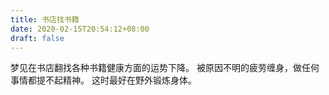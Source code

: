 ```yaml
---
title: 书店找书籍
date: 2020-02-15T20:54:12+08:00
draft: false
---
```


梦见在书店翻找各种书籍健康方面的运势下降。
被原因不明的疲劳缠身，做任何事情都提不起精神。
这时最好在野外锻炼身体。
